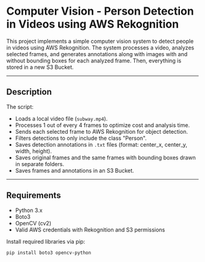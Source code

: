 # Computer Vision - Person Detection in Videos using AWS Rekognition

This project implements a simple computer vision system to detect people in videos using AWS Rekognition. The system processes a video, analyzes selected frames, and generates annotations along with images with and without bounding boxes for each analyzed frame. Then, everything is stored in a new S3 Bucket.

---

## Description

The script:

- Loads a local video file (`subway.mp4`).
- Processes 1 out of every 4 frames to optimize cost and analysis time.
- Sends each selected frame to AWS Rekognition for object detection.
- Filters detections to only include the class "Person".
- Saves detection annotations in `.txt` files (format: center_x, center_y, width, height).
- Saves original frames and the same frames with bounding boxes drawn in separate folders.
- Saves frames and annotations in an S3 Bucket.

---

## Requirements

- Python 3.x
- Boto3
- OpenCV (cv2)
- Valid AWS credentials with Rekognition and S3 permissions

Install required libraries via pip:

```bash
pip install boto3 opencv-python
